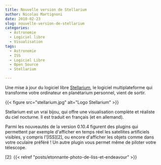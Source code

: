 ```yaml
---
title: Nouvelle version de Stellarium
author: Nicolas Martignoni
date: 2010-02-23
slug: nouvelle-version-de-stellarium
categories:
  - Astronomie
  - Logiciel libre
  - Visualisation
tags:
  - Astronomie
  - ISS
  - Logiciel Libre
  - Open Source
  - Stellarium

---
```

Une mise à jour du logiciel libre [Stellarium][1], le logiciel multiplateforme qui transforme votre ordinateur en planétarium personnel, vient de sortir.

{{< figure src="stellarium.jpg" alt="Logo Stellarium" >}}

Stellarium est un vrai bijou, qui offre une visualisation complète et réaliste du ciel nocturne. Il est traduit en français (et en allemand).

Parmi les nouveautés de la version 0.10.4 figurent des plugins qui permettent par exemple d'afficher en temps réel les satellites artificiels visibles, y compris l'[ISS][2], ou encore d'afficher les objets comme dans votre oculaire préféré ! Un autre plugin vous permet même de piloter votre télescope.

 [1]: https://www.stellarium.org/
 [2]: {{< relref "posts/etonnante-photo-de-liss-et-endeavour" >}}

<!--more-->
